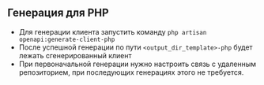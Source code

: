 ## Генерация для PHP

* Для генерации клиента запустить команду `php artisan openapi:generate-client-php`
* После успешной генерации по пути `<output_dir_template>-php` будет лежать сгенерированный клиент
* При первоначальной генерации нужно настроить связь с удаленным репозиторием, при последующих генерациях этого не требуется.
